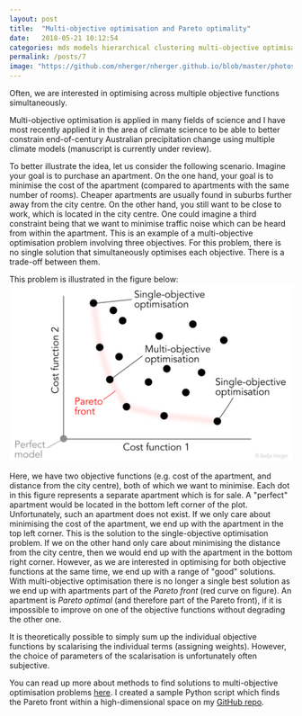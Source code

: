 ```yaml
---
layout: post
title:  "Multi-objective optimisation and Pareto optimality"
date:   2018-05-21 10:12:54
categories: mds models hierarchical clustering multi-objective optimisation
permalink: /posts/7
image: "https://github.com/nherger/nherger.github.io/blob/master/photos/Pareto_banner.png?raw=true"
---
```


Often, we are interested in optimising across multiple objective functions simultaneously.

<!--more-->

Multi-objective optimisation is applied in many fields of science and I have most recently applied it in the area of climate science to be able to better constrain end-of-century Australian precipitation change using multiple climate models (manuscript is currently under review).

To better illustrate the idea, let us consider the following scenario. Imagine your goal is to purchase an apartment. On the one hand, your goal is to minimise the cost of the apartment (compared to apartments with the same number of rooms). Cheaper apartments are usually found in suburbs further away from the city centre. On the other hand, you still want to be close to work, which is located in the city centre. One could imagine a third constraint being that we want to minimise traffic noise which can be heard from within the apartment. This is an example of a multi-objective optimisation problem involving three objectives. For this problem, there is no single solution that simultaneously optimises each objective. There is a trade-off between them.

This problem is illustrated in the figure below:
![Pareto optimality](https://github.com/nherger/nherger.github.io/blob/master/photos/ParetoOptimality.png?raw=true)

Here, we have two objective functions (e.g. cost of the apartment, and distance from the city centre), both of which we want to minimise. Each dot in this figure represents a separate apartment which is for sale. A "perfect" apartment would be located in the bottom left corner of the plot. Unfortunately, such an apartment does not exist. If we only care about minimising the cost of the apartment, we end up with the apartment in the top left corner. This is the solution to the single-objective optimisation problem. If we on the other hand only care about minimising the distance from the city centre, then we would end up with the apartment in the bottom right corner. However, as we are interested in optimising for both objective functions at the same time, we end up with a range of "good" solutions. With multi-objective optimisation there is no longer a single best solution as we end up with apartments part of the *Pareto front* (red curve on figure). An apartment is *Pareto optimal* (and therefore part of the Pareto front), if it is impossible to improve on one of the objective functions without degrading the other one.

It is theoretically possible to simply sum up the individual objective functions by scalarising the individual terms (assigning weights). However, the choice of parameters of the scalarisation is unfortunately often subjective.

You can read up more about methods to find solutions to multi-objective optimisation problems [here](https://en.wikipedia.org/wiki/Multi-objective_optimization#A_posteriori_methods). I created a sample Python script which finds the Pareto front within a high-dimensional space on my [GitHub repo](https://github.com/nherger/ParetoOptimality/blob/master/ParetoFront.py).









